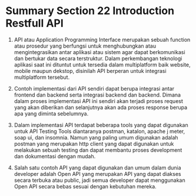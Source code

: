 # Summary Section 22 Introduction Restfull API

1. API atau Application Programming Interface merupakan sebuah function atau prosedur yang berfungsi untuk menghubungkan atau mengintegrasikan antar aplikasi atau sistem agar dapat berkomunikasi dan bertukar data secara terstruktur. Dalam perkembangan teknologi aplikasi saat ini dituntut untuk tersedia dalam multiplatform baik website, mobile maupun dekstop, disinilah API berperan untuk integrasi multiplatform tersebut.

2. Contoh implementasi dari API sendiri dapat berupa integrasi antar frontend dan backend serta integrasi backend dan backend. Dimana dalam proses implementasi API ini sendiri akan terjadi proses request yang akan diberikan dan selanjutnya akan ada proses response berupa apa yang diminta sebelumnya.

3. Dalam implementasi API terdapat beberapa tools yang dapat digunakan untuk API Testing Tools diantaranya postman, katalon, apache j meter, soap ui, dan insomnia. Namun yang paling umum digunakan adalah postman yang merupakan http client yang dapat digunakan untuk melakukan sebuah testing dan dapat membantu proses development dan dokumentasi dengan mudah.

4. Salah satu contoh API yang dapat digunakan dan umum dalam dunia developer adalah Open API yang merupakan API yang dapat diakses secara terbuka atau public, jadi semua developer dapat menggunakan Open API secara bebas sesuai dengan kebutuhan mereka.
